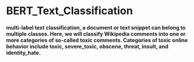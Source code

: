 # BERT_Text_Classification

#### multi-label text classification, a document or text snippet can belong to multiple classes. Here, we will classify Wikipedia comments into one or more categories of so-called toxic comments. Categories of toxic online behavior include toxic, severe_toxic, obscene, threat, insult, and identity_hate.
